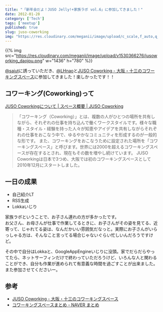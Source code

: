 ```yaml
---
title: "「新年会だよ！JUSO Jelly!+家族ラボ vol.6」に参加してきました！"
date: 2012-01-28
category: ['Tech']
tags: ['meetup']
published: true
slug: juso-coworking
img: "https://res.cloudinary.com/meganii/image/upload/c_scale,f_auto,q_auto,w_400/v1530366276/jusoworking_daojpu.png"
---
```


{{% img src="https://res.cloudinary.com/meganii/image/upload/v1530366276/jusoworking_daojpu.png" w="1436" h="780" %}}

<a href="http://twitter.com/saiut" target="_blank">@saiut</a>に誘っていただき、<a href="http://twitter.com/LHnao" target="_blank">@LHnao</a>と[JUSO Coworking - 大阪・十三のコワーキングスペース](http://juso-coworking.com/)に参加してきました！楽しかったです！！


## コワーキング(Coworking)って

[JUSO Coworkingについて \| スペース概要 \| JUSO Coworking](https://juso-coworking.com/outline/about.html)

>「コワーキング（Coworking）」とは、複数の人がひとつの場所を共有しながら、それぞれの仕事を持ち込んで働くワークスタイルです。様々な職種・スタイル・経験を持った人々が知恵やアイデアを共有しながらそれぞれの仕事をおこなう中で、ゆるやかなコミュニティを形成するのが一般的な形です。 また、コワーキングをおこなうために設定された場所を「コワーキングスペース」と呼びます。世界には2000を超えるコワーキングスペースが存在するとされ、現在もその数を増やし続けています。 JUSO Coworkingは日本で3つめ、大阪では初のコワーキングスペースとして2010年12月にスタートしました。




## 一日の成果

- 自己紹介LT
- RSS生成
- Lokkaいじり

家族ラボということで、お子さん連れの方が多かったです。  
お父さん、お母さんが仕事で作業してるときに、お子さんがその姿を見てる、近寄って、じゃれてる姿は、なんだかいい雰囲気だなっと。実際にお子さんがいらっしゃる方は、そんなこと言ってる場合じゃないぐらい忙しいんだろうですけど。


その中で自分はLokkaと、GoogleAppEngineいじりに没頭。家でだらだらやってたら、ネットサーフィンだけで終わっていただろうけど、いろんな人と関わることができ、自分も作業が進められて有意義な時間を過ごすことが出来ました。また参加させてくださいー。

## 参考
- <a href="http://juso-coworking.com/">JUSO Coworking - 大阪・十三のコワーキングスペース</a>
- <a href="http://matome.naver.jp/odai/2131917557651643401">コワーキングスペースまとめ - NAVER まとめ</a>
